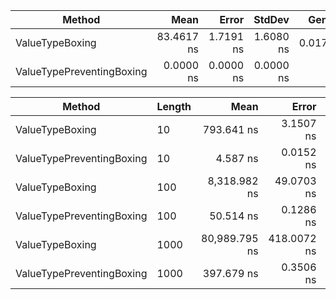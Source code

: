 |                    Method |       Mean |     Error |    StdDev |   Gen0 | Allocated |
|-------------------------- |-----------:|----------:|----------:|-------:|----------:|
|           ValueTypeBoxing | 83.4617 ns | 1.7191 ns | 1.6080 ns | 0.0172 |      72 B |
| ValueTypePreventingBoxing |  0.0000 ns | 0.0000 ns | 0.0000 ns |      - |         - |


|                    Method | Length |          Mean |       Error |      StdDev |    Gen0 | Allocated |
|-------------------------- |------- |--------------:|------------:|------------:|--------:|----------:|
|           ValueTypeBoxing |     10 |    793.641 ns |   3.1507 ns |   2.9472 ns |  0.1717 |     720 B |
| ValueTypePreventingBoxing |     10 |      4.587 ns |   0.0152 ns |   0.0127 ns |       - |         - |
|           ValueTypeBoxing |    100 |  8,318.982 ns |  49.0703 ns |  43.4995 ns |  1.7090 |    7200 B |
| ValueTypePreventingBoxing |    100 |     50.514 ns |   0.1286 ns |   0.1140 ns |       - |         - |
|           ValueTypeBoxing |   1000 | 80,989.795 ns | 418.0072 ns | 391.0042 ns | 17.2119 |   72000 B |
| ValueTypePreventingBoxing |   1000 |    397.679 ns |   0.3506 ns |   0.3108 ns |       - |         - |
